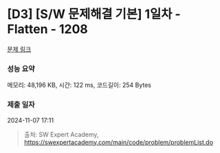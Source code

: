 # [D3] [S/W 문제해결 기본] 1일차 - Flatten - 1208 

[문제 링크](https://swexpertacademy.com/main/code/problem/problemDetail.do?contestProbId=AV139KOaABgCFAYh) 

### 성능 요약

메모리: 48,196 KB, 시간: 122 ms, 코드길이: 254 Bytes

### 제출 일자

2024-11-07 17:11



> 출처: SW Expert Academy, https://swexpertacademy.com/main/code/problem/problemList.do